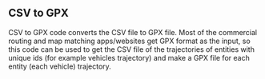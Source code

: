 ## CSV to GPX
CSV to GPX code converts the CSV file to GPX file. Most of the commercial routing and map matching apps/websites get GPX format as the
input, so this code can be used to get the CSV file of the trajectories of entities with unique ids (for example vehicles trajectory) and
make a GPX file for each entity (each vehicle) trajectory.

